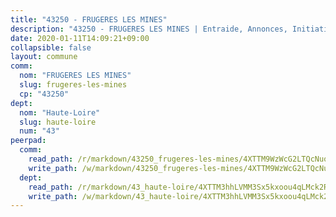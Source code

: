```yaml
---
title: "43250 - FRUGERES LES MINES"
description: "43250 - FRUGERES LES MINES | Entraide, Annonces, Initiatives"
date: 2020-01-11T14:09:21+09:00
collapsible: false
layout: commune
comm:
  nom: "FRUGERES LES MINES"
  slug: frugeres-les-mines
  cp: "43250"
dept:
  nom: "Haute-Loire"
  slug: haute-loire
  num: "43"
peerpad:
  comm:
    read_path: /r/markdown/43250_frugeres-les-mines/4XTTM9WzWcG2LTQcNuo6fVDZxkHBqHueVB9u9ZMVKMRoXih7s
    write_path: /w/markdown/43250_frugeres-les-mines/4XTTM9WzWcG2LTQcNuo6fVDZxkHBqHueVB9u9ZMVKMRoXih7s-K3TgTqL8LS9T8WrS1XRKGR1FN2H7hbtSARC9FwWHuyUyghdMYx8kb1capGmtLX4T6aZo5Az8yjDcj8YLPf3z7Fxq5FpVLx1EYymwpCoVXbeUC6X2znRUGwBLfWEpQmR3W6h6QT4y
  dept:
    read_path: /r/markdown/43_haute-loire/4XTTM3hhLVMM3Sx5kxoou4qLMck2RjGiJF8bjxPuKy3VyRdWX
    write_path: /w/markdown/43_haute-loire/4XTTM3hhLVMM3Sx5kxoou4qLMck2RjGiJF8bjxPuKy3VyRdWX-K3TgTnndWXCUw13Pw3gJoEo9qHUCGXZ4frH2coLZWWDcoWKo22cU2VNENpi117F5bi6bu3WHMPd2VTrETU2R5owQhCBrUQgvCKerk4NqeDhN66egG9mHY8CCfEckbCp9SecEdL6b
---
```


